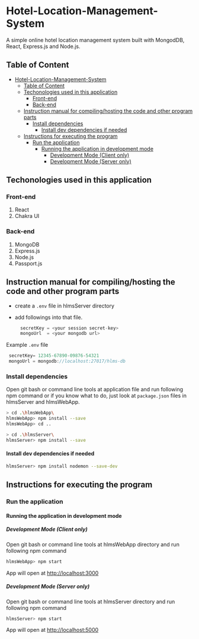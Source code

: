# Hotel-Location-Management-System

A simple online hotel location management system built with MongodDB, React, Express.js and Node.js.

## Table of Content

- [Hotel-Location-Management-System](#hotel-location-management-system)
  - [Table of Content](#table-of-content)
  - [Techonologies used in this application](#techonologies-used-in-this-application)
    - [Front-end](#front-end)
    - [Back-end](#back-end)
  - [Instruction manual for compiling/hosting the code and other program parts](#instruction-manual-for-compilinghosting-the-code-and-other-program-parts)
    - [Install dependencies](#install-dependencies)
      - [Install dev dependencies if needed](#install-dev-dependencies-if-needed)
  - [Instructions for executing the program](#instructions-for-executing-the-program)
    - [Run the application](#run-the-application)
      - [Running the application in development mode](#running-the-application-in-development-mode)
        - [Development Mode (Client only)](#development-mode-client-only)
        - [Development Mode (Server only)](#development-mode-server-only)
  
## Techonologies used in this application

### Front-end

1. React
2. Chakra UI

### Back-end

1. MongoDB
2. Express.js
3. Node.js
4. Passport.js

## Instruction manual for compiling/hosting the code and other program parts

- create a `.env` file in hlmsServer directory
- add followings into that file.
  
  ```js
    secretKey = <your session secret-key>
    mongoUrl  = <your mongodb url>
  ```

 Example `.env` file

  ```js
   secretKey= 12345-67890-09876-54321
   mongoUrl = mongodb://localhost:27017/hlms-db
  ```

### Install dependencies

Open git bash or command line tools at application file and run following npm command or if you know what to do, just look at `package.json` files in hlmsServer and hlmsWebApp.

```sh
> cd .\hlmsWebApp\ 
hlmsWebApp> npm install --save
hlmsWebApp> cd ..

> cd .\hlmsServer\
hlmsServer> npm install --save
```

#### Install dev dependencies if needed

```bash
hlmsServer> npm install nodemon --save-dev
```

## Instructions for executing the program

### Run the application

#### Running the application in development mode

##### Development Mode (Client only)

Open git bash or command line tools at hlmsWebApp directory and run following npm command

```sh
hlmsWebApp> npm start
```

App will open at [http://localhost:3000](http://localhost:3000)

##### Development Mode (Server only)

Open git bash or command line tools at hlmsServer directory and run following npm command

```sh
hlmsServer> npm start
```

App will open at [http://localhost:5000](http://localhost:5000)

